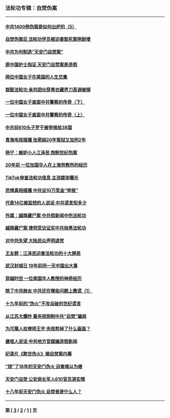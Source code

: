 ### 法轮功专辑：自焚伪案
---
#### [中共1400例伪案是如何出炉的（5）](../../pages/nf5562/n13226831.md?02170430) 
#### [自焚伪案后 法轮功学员被迫害致死案例剧增](../../pages/nf5562/n13190600.md?02170430) 
#### [中共为何制造“天安门自焚案”](../../pages/nf5562/n13183270.md?02170430) 
#### [原中国护士指证 天安门自焚案是造假](../../pages/nf5562/n13172289.md?02170430) 
#### [两位中国女子在美国的人生交集](../../pages/nf5562/n13156138.md?02170430) 
#### [栽赃法轮功 亲共团伙穿黑衣藏界刀高调被捕](../../pages/nf5562/n13073780.md?02170430) 
#### [一位中国女子直面中共警察的传奇（下）](../../pages/nf5562/n12989706.md?02170430) 
#### [一位中国女子直面中共警察的传奇（上）](../../pages/nf5562/n12985072.md?02170430) 
#### [中共前610头子罗干被举报给38国](../../pages/nf5562/n12975419.md?02170430) 
#### [青海电视插播 张荣娟20年冤狱又加刑2年](../../pages/nf5562/n12738166.md?02170430) 
#### [杨宁：嫉妒小人江泽民 炮制世纪伪案](../../pages/nf5562/n12724108.md?02170430) 
#### [20年前 一位加国华人在上海劳教所的经历](../../pages/nf5562/n12707932.md?02170430) 
#### [TikTok审查法轮功信息 主流媒体曝光](../../pages/nf5562/n12362336.md?02170430) 
#### [恐惧真相插播 中共设10万奖金“举报”](../../pages/nf5562/n12306396.md?02170430) 
#### [代表14亿被监控的人说话 中共谎言知多少](../../pages/nf5562/n12297484.md?02170430) 
#### [外媒：越南藏尸案 中共假新闻中伤法轮功](../../pages/nf5562/n12264411.md?02170430) 
#### [越南藏尸案 律师受访证实中共抹黑法轮功](../../pages/nf5562/n12261878.md?02170430) 
#### [对中共失望 大陆民众声明退党](../../pages/nf5562/n12187315.md?02170430) 
#### [王友群：江泽民迫害法轮功的十大罪恶](../../pages/nf5562/n12169074.md?02170430) 
#### [武汉封城日 19年前同一天中国出大事](../../pages/nf5562/n12150901.md?02170430) 
#### [穿越时空  一位美国华人教授的神奇经历](../../pages/nf5562/n12097460.md?02170430) 
#### [除了中共肺炎 中共还在哪些问题上撒谎（1）](../../pages/nf5562/n11955770.md?02170430) 
#### [十九年前的“伪火”不攻自破的世纪谎言](../../pages/nf5562/n11813238.md?02170430) 
#### [从江苏大爆炸 看央视炮制中共“自焚”骗局](../../pages/nf5562/n11140275.md?02170430) 
#### [为污蔑人权律师王宇 央视剪掉了什么画面？](../../pages/nf5562/n11130142.md?02170430) 
#### [聋哑人说话 中共地方官媒编造假新闻](../../pages/nf5562/n11006067.md?02170430) 
#### [纪录片《欺世伪火》揭自焚案内幕](../../pages/nf5562/n11002664.md?02170430) 
#### [“烧”了18年的天安门伪火 迫害难以为继](../../pages/nf5562/n10996660.md?02170430) 
#### [天安门自焚 公安局长军人610官员道实情](../../pages/nf5562/n10997098.md?02170430) 
#### [十八年前天安门伪火 自焚者是什么人？](../../pages/nf5562/n10996556.md?02170430) 

---
#### 第 [ [3](./3.md?02170430) / [2](./2.md?02170430) / [1](./1.md?02170430) ] 页
